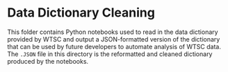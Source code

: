 # Data Dictionary Cleaning

This folder contains Python notebooks used to read in the data dictionary provided by WTSC and output a JSON-formatted version of the dictionary that can be used by future developers to automate analysis of WTSC data. The `.JSON` file in this directory is the reformatted and cleaned dictionary produced by the notebooks.
